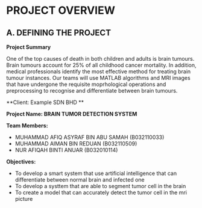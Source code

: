 # PROJECT OVERVIEW

## A. DEFINING THE PROJECT

**Project Summary**

One of the top causes of death in both children and adults is brain tumours. Brain tumours account for 25% of all childhood cancer mortality. In addition, medical professionals identify the most effective method for treating brain tumour instances. Our teams will use MATLAB algorithms and MRI images that have undergone the requisite moprhological operations and preprocessing to recognise and differentiate between brain tumours.

**Client: Example SDN BHD **

**Project Name: BRAIN TUMOR DETECTION SYSTEM**

**Team Members:**

+ MUHAMMAD AFIQ ASYRAF BIN ABU SAMAH (B032110033)
+ MUHAMMAD AIMAN BIN REDUAN (B032110509)
+ NUR AFIQAH BINTI ANUAR (B032010114)

**Objectives:**

+ To develop a smart system that use artificial intelligence that can differentiate between normal brain and infected one
+ To develop a systtem that are able to segment tumor cell in the brain
+ To create a model that can accurately detect the tumor cell in the mri picture 
